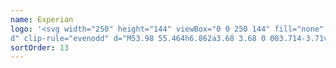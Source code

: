 ```yaml
---
name: Experian
logo: '<svg width="250" height="144" viewBox="0 0 250 144" fill="none" xmlns="http://www.w3.org/2000/svg"><path fill-rule="evenod
d" clip-rule="evenodd" d="M53.98 55.464h6.862a3.68 3.68 0 003.714-3.71v-6.855c0-2.075-1.7-3.71-3.714-3.71h-6.863a3.719 3.719 0 00-3.714 3.71v6.855a3.68 3.68 0 003.714 3.71zM35.344 70.87h7.68c2.33 0 4.218-1.823 4.218-4.15v-7.736a4.149 4.149 0 00-4.155-4.15h-7.743c-2.267 0-4.155 1.887-4.155 4.15v7.736a4.149 4.149 0 004.155 4.15zm6.988 16.036H37.61a2.524 2.524 0 01-2.518-2.515v-4.717a2.524 2.524 0 012.518-2.515h4.722a2.524 2.524 0 012.518 2.515v4.717a2.524 2.524 0 01-2.518 2.515zm7.05 14.905h5.604c1.7 0 3.022-1.321 3.022-3.019v-5.597a3.02 3.02 0 00-3.022-3.018h-5.603a3.02 3.02 0 00-3.022 3.018v5.597a3.021 3.021 0 003.022 3.019zm26.064-43.518h-3.84a2.095 2.095 0 01-2.078-2.075v-3.837c0-1.132.945-2.075 2.078-2.075h3.84c1.133 0 2.078.943 2.078 2.075v3.837c.063 1.131-.882 2.075-2.078 2.075zm86.94.377a2.188 2.188 0 01-2.203 2.201c-1.259 0-2.266-1.006-2.266-2.2 0-1.196 1.007-2.202 2.266-2.202 1.196 0 2.203.943 2.203 2.201zM78.784 84.643c-.315.504-.882.755-1.511.755-.315 0-.756-.063-1.008-.251-.503-.315-.818-.944-.818-1.573 0-.314.063-.629.252-.88l5.162-8.112-5.162-8.113c-.19-.251-.252-.629-.252-.88 0-.63.315-1.258.881-1.573.315-.188.63-.251.945-.251.63 0 1.196.251 1.574.755l4.217 6.666 4.281-6.666c.315-.504.945-.755 1.574-.755.315 0 .63.063.945.251.566.315.88.944.88 1.573 0 .314-.062.629-.25.88l-5.163 8.113 5.162 8.112c.189.251.252.566.252.88 0 .63-.315 1.321-.819 1.573-.314.188-.692.251-1.007.251-.63 0-1.133-.251-1.51-.755l-4.282-6.603-4.343 6.603zm25.874-21.255c-2.833 0-5.477 1.069-7.429 2.83v-.88c0-.944-.818-1.762-1.825-1.762-.945 0-1.826.818-1.826 1.761v26.916c0 .943.944 1.76 1.826 1.76.944 0 1.825-.817 1.825-1.76v-9.496c1.952 1.76 4.596 2.83 7.429 2.83 6.17 0 11.143-4.968 11.143-11.068a11.078 11.078 0 00-11.143-11.131zm-7.492 11.13c0-4.15 3.274-7.42 7.429-7.42 4.218 0 7.492 3.27 7.429 7.42 0 4.151-3.274 7.421-7.429 7.421s-7.429-3.27-7.429-7.42zm50.175-2.012v11.131c0 .944-.881 1.761-1.825 1.761-1.008 0-1.826-.817-1.826-1.76v-18.3c0-.944.881-1.762 1.826-1.762.881 0 1.762.755 1.825 1.698a9.286 9.286 0 015.54-1.824c1.133 0 2.015.88 2.015 1.824 0 1.006-.882 1.887-2.015 1.887-2.833.063-5.54 1.069-5.54 5.345zm11.017-7.169c0-.943.819-1.76 1.826-1.76.944 0 1.826.817 1.826 1.76V83.7c0 .944-.945 1.761-1.826 1.761-.944 0-1.826-.817-1.826-1.76V65.336zm25.245 0c0-.943.882-1.76 1.826-1.76.881 0 1.826.817 1.826 1.76V83.7c0 .944-.882 1.761-1.826 1.761-1.007 0-1.826-.817-1.826-1.76v-.881c-2.014 1.76-4.596 2.83-7.428 2.83a11.077 11.077 0 01-11.143-11.131c0-6.1 4.973-11.069 11.143-11.069 2.832 0 5.414 1.07 7.428 2.83v-.943zm-7.428 16.602c4.155 0 7.428-3.27 7.428-7.42s-3.273-7.421-7.428-7.421c-4.155 0-7.429 3.27-7.429 7.42 0 4.151 3.274 7.421 7.429 7.421zm24.048-14.904c3.085 0 5.729 2.641 5.729 5.723V83.7c0 .944.818 1.761 1.826 1.761.944 0 1.825-.817 1.825-1.76V72.254c0-4.905-4.469-8.804-9.443-8.804-2.14 0-4.092.628-5.666 1.823-.063-.943-.944-1.698-1.825-1.698-.945 0-1.826.818-1.826 1.761V83.7c0 .944.818 1.761 1.826 1.761.944 0 1.825-.817 1.825-1.76V72.568c0-4.339 2.77-5.534 5.729-5.534zM74.377 73.89c-.063-5.66-5.1-10.44-11.08-10.44-6.233 0-11.143 4.969-11.143 11.069 0 6.225 4.973 11.13 11.143 11.13 2.959 0 5.728-1.131 7.743-3.144.378-.314.63-.88.63-1.383 0-1.006-.882-1.824-1.826-1.824-.567 0-1.07.314-1.448.755-1.26 1.32-3.085 1.95-5.036 1.95-3.715 0-6.736-2.516-7.366-6.038H72.803c.063 0 .126 0 .189-.063.755-.314 1.385-1.069 1.385-2.012zm-11.08-6.792a7.33 7.33 0 017.05 5.157H56.184c.944-3.019 3.714-5.157 7.114-5.157zm66.228-3.648c5.918 0 11.017 4.78 11.08 10.44 0 .943-.692 1.76-1.448 2.075H122.222c.63 3.522 3.652 6.037 7.366 6.037 1.952 0 3.777-.629 5.036-1.95.378-.44.882-.754 1.448-.754.945 0 1.826.818 1.826 1.824 0 .503-.252 1.069-.629 1.383-2.015 2.013-4.785 3.145-7.744 3.145-6.169 0-11.143-4.906-11.143-11.131 0-6.1 4.911-11.069 11.143-11.069zm7.051 8.805c-.944-3.019-3.714-5.157-7.051-5.157-3.399 0-6.169 2.138-7.114 5.157h14.165zm76.931 13.206c-.189 0-.315-.126-.315-.314v-3.082h-.693c-.189 0-.314-.126-.314-.314 0-.19.125-.315.314-.315h2.015c.189 0 .315.126.315.315 0 .188-.126.314-.315.314h-.693v3.082c0 .188-.126.314-.314.314zm3.273-.251c.063.125.126.251.315.251.126 0 .252-.063.189-.251 0 0 .063 0 .378-1.007.131-.35.263-.762.373-1.108l.13-.401v2.453c0 .188.126.314.315.314s.315-.126.315-.314v-3.27a.43.43 0 00-.441-.44.474.474 0 00-.441.314l-.881 2.578-.881-2.578a.474.474 0 00-.441-.315.43.43 0 00-.441.44v3.27c0 .19.126.315.315.315s.315-.126.315-.314v-2.453l.881 2.516z" fill="currentColor"></path></svg>'
sortOrder: 13
---
```

